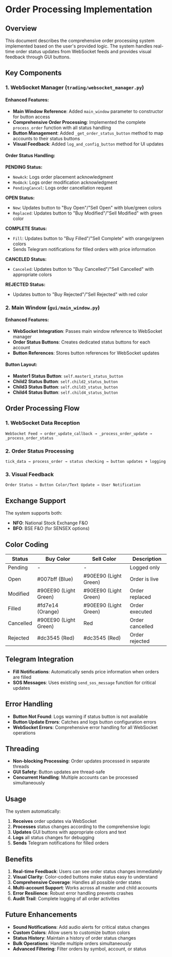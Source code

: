 # Order Processing Implementation

## Overview
This document describes the comprehensive order processing system implemented based on the user's provided logic. The system handles real-time order status updates from WebSocket feeds and provides visual feedback through GUI buttons.

## Key Components

### 1. WebSocket Manager (`trading/websocket_manager.py`)

#### Enhanced Features:
- **Main Window Reference**: Added `main_window` parameter to constructor for button access
- **Comprehensive Order Processing**: Implemented the complete `process_order` function with all status handling
- **Button Management**: Added `_get_order_status_button` method to map accounts to their status buttons
- **Visual Feedback**: Added `log_and_config_button` method for UI updates

#### Order Status Handling:

**PENDING Status:**
- `NewAck`: Logs order placement acknowledgment
- `ModAck`: Logs order modification acknowledgment  
- `PendingCancel`: Logs order cancellation request

**OPEN Status:**
- `New`: Updates button to "Buy Open"/"Sell Open" with blue/green colors
- `Replaced`: Updates button to "Buy Modified"/"Sell Modified" with green color

**COMPLETE Status:**
- `Fill`: Updates button to "Buy Filled"/"Sell Complete" with orange/green colors
- Sends Telegram notifications for filled orders with price information

**CANCELED Status:**
- `Canceled`: Updates button to "Buy Cancelled"/"Sell Cancelled" with appropriate colors

**REJECTED Status:**
- Updates button to "Buy Rejected"/"Sell Rejected" with red color

### 2. Main Window (`gui/main_window.py`)

#### Enhanced Features:
- **WebSocket Integration**: Passes main window reference to WebSocket manager
- **Order Status Buttons**: Creates dedicated status buttons for each account
- **Button References**: Stores button references for WebSocket updates

#### Button Layout:
- **Master1 Status Button**: `self.master1_status_button`
- **Child2 Status Button**: `self.child2_status_button`  
- **Child3 Status Button**: `self.child3_status_button`
- **Child4 Status Button**: `self.child4_status_button`

## Order Processing Flow

### 1. WebSocket Data Reception
```
WebSocket Feed → order_update_callback → _process_order_update → _process_order_status
```

### 2. Order Status Processing
```
tick_data → process_order → status checking → button updates + logging
```

### 3. Visual Feedback
```
Order Status → Button Color/Text Update → User Notification
```

## Exchange Support

The system supports both:
- **NFO**: National Stock Exchange F&O
- **BFO**: BSE F&O (for SENSEX options)

## Color Coding

| Status | Buy Color | Sell Color | Description |
|--------|-----------|------------|-------------|
| Pending | - | - | Logged only |
| Open | #007bff (Blue) | #90EE90 (Light Green) | Order is live |
| Modified | #90EE90 (Light Green) | #90EE90 (Light Green) | Order replaced |
| Filled | #fd7e14 (Orange) | #90EE90 (Light Green) | Order executed |
| Cancelled | #90EE90 (Light Green) | Red | Order cancelled |
| Rejected | #dc3545 (Red) | #dc3545 (Red) | Order rejected |

## Telegram Integration

- **Fill Notifications**: Automatically sends price information when orders are filled
- **SOS Messages**: Uses existing `send_sos_message` function for critical updates

## Error Handling

- **Button Not Found**: Logs warning if status button is not available
- **Button Update Errors**: Catches and logs button configuration errors
- **WebSocket Errors**: Comprehensive error handling for all WebSocket operations

## Threading

- **Non-blocking Processing**: Order updates processed in separate threads
- **GUI Safety**: Button updates are thread-safe
- **Concurrent Handling**: Multiple accounts can be processed simultaneously

## Usage

The system automatically:
1. **Receives** order updates via WebSocket
2. **Processes** status changes according to the comprehensive logic
3. **Updates** GUI buttons with appropriate colors and text
4. **Logs** all status changes for debugging
5. **Sends** Telegram notifications for filled orders

## Benefits

1. **Real-time Feedback**: Users can see order status changes immediately
2. **Visual Clarity**: Color-coded buttons make status easy to understand
3. **Comprehensive Coverage**: Handles all possible order states
4. **Multi-account Support**: Works across all master and child accounts
5. **Error Resilience**: Robust error handling prevents crashes
6. **Audit Trail**: Complete logging of all order activities

## Future Enhancements

- **Sound Notifications**: Add audio alerts for critical status changes
- **Custom Colors**: Allow users to customize button colors
- **Status History**: Maintain a history of order status changes
- **Bulk Operations**: Handle multiple orders simultaneously
- **Advanced Filtering**: Filter orders by symbol, account, or status
